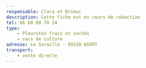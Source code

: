 ```yaml
---
responsable: Clara et Brieuc
description: Cette fiche est en cours de rédaction
tel: 06 68 00 70 24
type:
    - Pleurotes frais et séchés
    - sacs de culture
adresse: Le Saraillé - 09320 BIERT
transport:
    - vente directe
---
```

